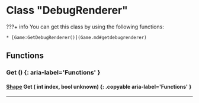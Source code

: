 # Class "DebugRenderer"

???+ info
    You can get this class by using the following functions:

    * [Game:GetDebugRenderer()](Game.md#getdebugrenderer)
        
## Functions

### Get () {: aria-label='Functions' }
#### [Shape](Shape.md) Get ( int index, bool unknown) {: .copyable aria-label='Functions' }

___